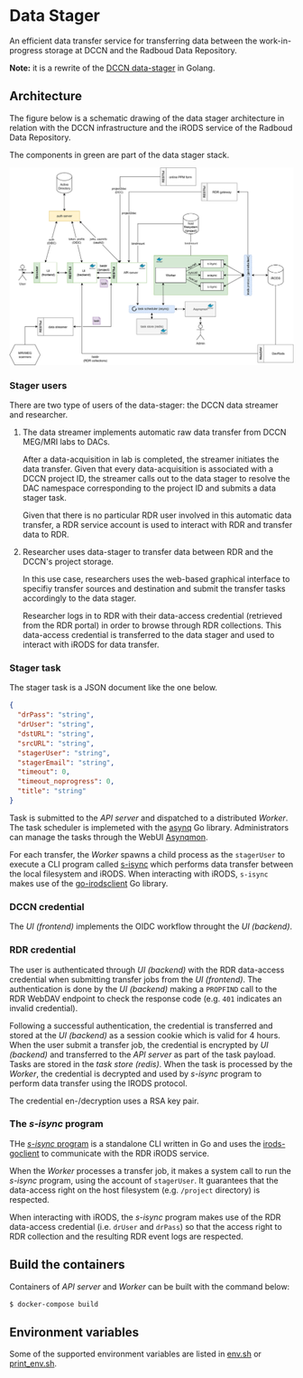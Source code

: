 # Data Stager

An efficient data transfer service for transferring data between the work-in-progress storage at DCCN and the Radboud Data Repository.

__Note:__ it is a rewrite of the [DCCN data-stager](https://github.com/Donders-Institute/data-stager) in Golang.

## Architecture

The figure below is a schematic drawing of the data stager architecture in relation with the DCCN infrastructure and the iRODS service of the Radboud Data Repository.

The components in green are part of the data stager stack.

![architecture](architecture.svg "architecture")

### Stager users

There are two type of users of the data-stager: the DCCN data streamer and researcher.

1. The data streamer implements automatic raw data transfer from DCCN MEG/MRI labs to DACs.

   After a data-acquisition in lab is completed, the streamer initiates the data transfer.  Given that every data-acquisition is associated with a DCCN project ID, the streamer calls out to the data stager to resolve the DAC namespace corresponding to the project ID and submits a data stager task.

   Given that there is no particular RDR user involved in this automatic data transfer, a RDR service account is used to interact with RDR and transfer data to RDR.

2. Researcher uses data-stager to transfer data between RDR and the DCCN's project storage.

   In this use case, researchers uses the web-based graphical interface to specifiy transfer sources and destination and submit the transfer tasks accordingly to the data stager.

   Researcher logs in to RDR with their data-access credential (retrieved from the RDR portal) in order to browse through RDR collections.  This data-access credential is transferred to the data stager and used to interact with iRODS for data transfer.


### Stager task

The stager task is a JSON document like the one below.

```json
{
  "drPass": "string",
  "drUser": "string",
  "dstURL": "string",
  "srcURL": "string",
  "stagerUser": "string",
  "stagerEmail": "string",
  "timeout": 0,
  "timeout_noprogress": 0,
  "title": "string"
}
```

Task is submitted to the _API server_ and dispatched to a distributed _Worker_.  The task scheduler is implemeted with the [asynq](https://github.com/hibiken/asynq) Go library.  Administrators can manage the tasks through the WebUI [Asynqmon](https://github.com/hibiken/asynqmon).

For each transfer, the _Worker_ spawns a child process as the `stagerUser` to execute a CLI program called [s-isync](internal/s-isync) which performs data transfer between the local filesystem and iRODS.  When interacting with iRODS, `s-isync` makes use of the [go-irodsclient](https://github.com/cyverse/go-irodsclient) Go library.

### DCCN credential

The _UI (frontend)_ implements the OIDC workflow throught the _UI (backend)_.

### RDR credential

The user is authenticated through _UI (backend)_ with the RDR data-access credential when submitting transfer jobs from the _UI (frontend)_.  The authentication is done by the _UI (backend)_ making a `PROPFIND` call to the RDR WebDAV endpoint to check the response code (e.g. `401` indicates an invalid credential).

Following a successful authentication, the credential is transferred and stored at the _UI (backend)_ as a session cookie which is valid for 4 hours.  When the user submit a transfer job, the credential is encrypted by _UI (backend)_ and transferred to the _API server_ as part of the task payload.  Tasks are stored in the _task store (redis)_.  When the task is processed by the _Worker_, the credential is decrypted and used by _s-isync_ program to perform data transfer using the IRODS protocol.

The credential en-/decryption uses a RSA key pair.

### The _s-isync_ program

THe [_s-isync_ program](internal/s-isync) is a standalone CLI written in Go and uses the [irods-goclient](https://github.com/cyverse/go-irodsclient) to communicate with the RDR iRODS service.

When the _Worker_ processes a transfer job, it makes a system call to run the _s-isync_ program, using the account of `stagerUser`.  It guarantees that the data-access right on the host filesystem (e.g. `/project` directory) is respected.

When interacting with iRODS, the _s-isync_ program makes use of the RDR data-access credential (i.e. `drUser` and `drPass`) so that the access right to RDR collection and the resulting RDR event logs are respected.

## Build the containers

Containers of _API server_ and _Worker_ can be built with the command below:

```bash
$ docker-compose build
```

## Environment variables

Some of the supported environment variables are listed in [env.sh](env.sh) or [print_env.sh](print_env.sh).
